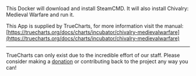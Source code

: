 This Docker will download and install SteamCMD. It will also install Chivalry: Medieval Warfare and run it.


This App is supplied by TrueCharts, for more information visit the manual: [https://truecharts.org/docs/charts/incubator/chivalry-medievalwarfare](https://truecharts.org/docs/charts/incubator/chivalry-medievalwarfare)

---

TrueCharts can only exist due to the incredible effort of our staff.
Please consider making a [donation](https://truecharts.org/docs/about/sponsor) or contributing back to the project any way you can!
